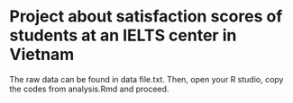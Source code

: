 # Project about satisfaction scores of students at an IELTS center in Vietnam 
The raw data can be found in data file.txt. 
Then, open your R studio, copy the codes from analysis.Rmd and proceed.

